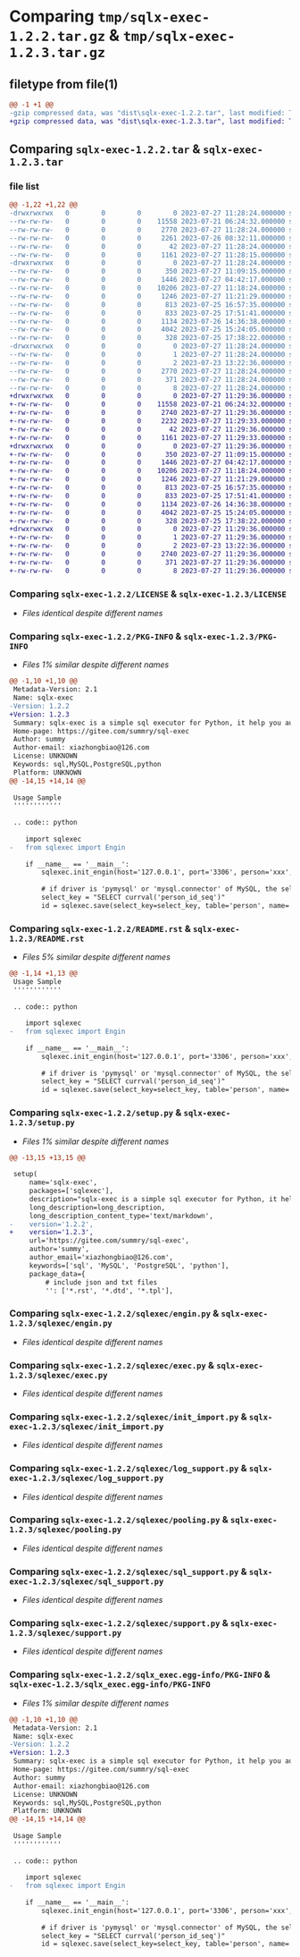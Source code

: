 # Comparing `tmp/sqlx-exec-1.2.2.tar.gz` & `tmp/sqlx-exec-1.2.3.tar.gz`

## filetype from file(1)

```diff
@@ -1 +1 @@
-gzip compressed data, was "dist\sqlx-exec-1.2.2.tar", last modified: Thu Jul 27 11:28:24 2023, max compression
+gzip compressed data, was "dist\sqlx-exec-1.2.3.tar", last modified: Thu Jul 27 11:29:36 2023, max compression
```

## Comparing `sqlx-exec-1.2.2.tar` & `sqlx-exec-1.2.3.tar`

### file list

```diff
@@ -1,22 +1,22 @@
-drwxrwxrwx   0        0        0        0 2023-07-27 11:28:24.000000 sqlx-exec-1.2.2/
--rw-rw-rw-   0        0        0    11558 2023-07-21 06:24:32.000000 sqlx-exec-1.2.2/LICENSE
--rw-rw-rw-   0        0        0     2770 2023-07-27 11:28:24.000000 sqlx-exec-1.2.2/PKG-INFO
--rw-rw-rw-   0        0        0     2261 2023-07-26 08:32:11.000000 sqlx-exec-1.2.2/README.rst
--rw-rw-rw-   0        0        0       42 2023-07-27 11:28:24.000000 sqlx-exec-1.2.2/setup.cfg
--rw-rw-rw-   0        0        0     1161 2023-07-27 11:28:15.000000 sqlx-exec-1.2.2/setup.py
-drwxrwxrwx   0        0        0        0 2023-07-27 11:28:24.000000 sqlx-exec-1.2.2/sqlexec/
--rw-rw-rw-   0        0        0      350 2023-07-27 11:09:15.000000 sqlx-exec-1.2.2/sqlexec/constant.py
--rw-rw-rw-   0        0        0     1446 2023-07-27 04:42:17.000000 sqlx-exec-1.2.2/sqlexec/engin.py
--rw-rw-rw-   0        0        0    10206 2023-07-27 11:18:24.000000 sqlx-exec-1.2.2/sqlexec/exec.py
--rw-rw-rw-   0        0        0     1246 2023-07-27 11:21:29.000000 sqlx-exec-1.2.2/sqlexec/init_import.py
--rw-rw-rw-   0        0        0      813 2023-07-25 16:57:35.000000 sqlx-exec-1.2.2/sqlexec/log_support.py
--rw-rw-rw-   0        0        0      833 2023-07-25 17:51:41.000000 sqlx-exec-1.2.2/sqlexec/pooling.py
--rw-rw-rw-   0        0        0     1134 2023-07-26 14:36:38.000000 sqlx-exec-1.2.2/sqlexec/sql_support.py
--rw-rw-rw-   0        0        0     4042 2023-07-25 15:24:05.000000 sqlx-exec-1.2.2/sqlexec/support.py
--rw-rw-rw-   0        0        0      328 2023-07-25 17:38:22.000000 sqlx-exec-1.2.2/sqlexec/__init__.py
-drwxrwxrwx   0        0        0        0 2023-07-27 11:28:24.000000 sqlx-exec-1.2.2/sqlx_exec.egg-info/
--rw-rw-rw-   0        0        0        1 2023-07-27 11:28:24.000000 sqlx-exec-1.2.2/sqlx_exec.egg-info/dependency_links.txt
--rw-rw-rw-   0        0        0        2 2023-07-23 13:22:36.000000 sqlx-exec-1.2.2/sqlx_exec.egg-info/not-zip-safe
--rw-rw-rw-   0        0        0     2770 2023-07-27 11:28:24.000000 sqlx-exec-1.2.2/sqlx_exec.egg-info/PKG-INFO
--rw-rw-rw-   0        0        0      371 2023-07-27 11:28:24.000000 sqlx-exec-1.2.2/sqlx_exec.egg-info/SOURCES.txt
--rw-rw-rw-   0        0        0        8 2023-07-27 11:28:24.000000 sqlx-exec-1.2.2/sqlx_exec.egg-info/top_level.txt
+drwxrwxrwx   0        0        0        0 2023-07-27 11:29:36.000000 sqlx-exec-1.2.3/
+-rw-rw-rw-   0        0        0    11558 2023-07-21 06:24:32.000000 sqlx-exec-1.2.3/LICENSE
+-rw-rw-rw-   0        0        0     2740 2023-07-27 11:29:36.000000 sqlx-exec-1.2.3/PKG-INFO
+-rw-rw-rw-   0        0        0     2232 2023-07-27 11:29:33.000000 sqlx-exec-1.2.3/README.rst
+-rw-rw-rw-   0        0        0       42 2023-07-27 11:29:36.000000 sqlx-exec-1.2.3/setup.cfg
+-rw-rw-rw-   0        0        0     1161 2023-07-27 11:29:33.000000 sqlx-exec-1.2.3/setup.py
+drwxrwxrwx   0        0        0        0 2023-07-27 11:29:36.000000 sqlx-exec-1.2.3/sqlexec/
+-rw-rw-rw-   0        0        0      350 2023-07-27 11:09:15.000000 sqlx-exec-1.2.3/sqlexec/constant.py
+-rw-rw-rw-   0        0        0     1446 2023-07-27 04:42:17.000000 sqlx-exec-1.2.3/sqlexec/engin.py
+-rw-rw-rw-   0        0        0    10206 2023-07-27 11:18:24.000000 sqlx-exec-1.2.3/sqlexec/exec.py
+-rw-rw-rw-   0        0        0     1246 2023-07-27 11:21:29.000000 sqlx-exec-1.2.3/sqlexec/init_import.py
+-rw-rw-rw-   0        0        0      813 2023-07-25 16:57:35.000000 sqlx-exec-1.2.3/sqlexec/log_support.py
+-rw-rw-rw-   0        0        0      833 2023-07-25 17:51:41.000000 sqlx-exec-1.2.3/sqlexec/pooling.py
+-rw-rw-rw-   0        0        0     1134 2023-07-26 14:36:38.000000 sqlx-exec-1.2.3/sqlexec/sql_support.py
+-rw-rw-rw-   0        0        0     4042 2023-07-25 15:24:05.000000 sqlx-exec-1.2.3/sqlexec/support.py
+-rw-rw-rw-   0        0        0      328 2023-07-25 17:38:22.000000 sqlx-exec-1.2.3/sqlexec/__init__.py
+drwxrwxrwx   0        0        0        0 2023-07-27 11:29:36.000000 sqlx-exec-1.2.3/sqlx_exec.egg-info/
+-rw-rw-rw-   0        0        0        1 2023-07-27 11:29:36.000000 sqlx-exec-1.2.3/sqlx_exec.egg-info/dependency_links.txt
+-rw-rw-rw-   0        0        0        2 2023-07-23 13:22:36.000000 sqlx-exec-1.2.3/sqlx_exec.egg-info/not-zip-safe
+-rw-rw-rw-   0        0        0     2740 2023-07-27 11:29:36.000000 sqlx-exec-1.2.3/sqlx_exec.egg-info/PKG-INFO
+-rw-rw-rw-   0        0        0      371 2023-07-27 11:29:36.000000 sqlx-exec-1.2.3/sqlx_exec.egg-info/SOURCES.txt
+-rw-rw-rw-   0        0        0        8 2023-07-27 11:29:36.000000 sqlx-exec-1.2.3/sqlx_exec.egg-info/top_level.txt
```

### Comparing `sqlx-exec-1.2.2/LICENSE` & `sqlx-exec-1.2.3/LICENSE`

 * *Files identical despite different names*

### Comparing `sqlx-exec-1.2.2/PKG-INFO` & `sqlx-exec-1.2.3/PKG-INFO`

 * *Files 1% similar despite different names*

```diff
@@ -1,10 +1,10 @@
 Metadata-Version: 2.1
 Name: sqlx-exec
-Version: 1.2.2
+Version: 1.2.3
 Summary: sqlx-exec is a simple sql executor for Python, it help you auto manage database connection and transaction.
 Home-page: https://gitee.com/summry/sql-exec
 Author: summy
 Author-email: xiazhongbiao@126.com
 License: UNKNOWN
 Keywords: sql,MySQL,PostgreSQL,python
 Platform: UNKNOWN
@@ -14,15 +14,14 @@
 
 Usage Sample
 ''''''''''''
 
 .. code:: python
 
    import sqlexec
-   from sqlexec import Engin
 
    if __name__ == '__main__':
        sqlexec.init_engin(host='127.0.0.1', port='3306', person='xxx', password='xxx', database='test', show_sql=True, driver='psycopg2')
 
        # if driver is 'pymysql' or 'mysql.connector' of MySQL, the select_key is 'SELECT LAST_INSERT_ID()'
        select_key = "SELECT currval('person_id_seq')"
        id = sqlexec.save(select_key=select_key, table='person', name='zhangsan', age=15)
```

### Comparing `sqlx-exec-1.2.2/README.rst` & `sqlx-exec-1.2.3/README.rst`

 * *Files 5% similar despite different names*

```diff
@@ -1,14 +1,13 @@
 Usage Sample
 ''''''''''''
 
 .. code:: python
 
    import sqlexec
-   from sqlexec import Engin
 
    if __name__ == '__main__':
        sqlexec.init_engin(host='127.0.0.1', port='3306', person='xxx', password='xxx', database='test', show_sql=True, driver='psycopg2')
 
        # if driver is 'pymysql' or 'mysql.connector' of MySQL, the select_key is 'SELECT LAST_INSERT_ID()'
        select_key = "SELECT currval('person_id_seq')"
        id = sqlexec.save(select_key=select_key, table='person', name='zhangsan', age=15)
```

### Comparing `sqlx-exec-1.2.2/setup.py` & `sqlx-exec-1.2.3/setup.py`

 * *Files 1% similar despite different names*

```diff
@@ -13,15 +13,15 @@
 
 setup(
     name='sqlx-exec',
     packages=['sqlexec'],
     description="sqlx-exec is a simple sql executor for Python, it help you auto manage database connection and transaction.",
     long_description=long_description,
     long_description_content_type='text/markdown',
-    version='1.2.2',
+    version='1.2.3',
     url='https://gitee.com/summry/sql-exec',
     author='summy',
     author_email='xiazhongbiao@126.com',
     keywords=['sql', 'MySQL', 'PostgreSQL', 'python'],
     package_data={
         # include json and txt files
         '': ['*.rst', '*.dtd', '*.tpl'],
```

### Comparing `sqlx-exec-1.2.2/sqlexec/engin.py` & `sqlx-exec-1.2.3/sqlexec/engin.py`

 * *Files identical despite different names*

### Comparing `sqlx-exec-1.2.2/sqlexec/exec.py` & `sqlx-exec-1.2.3/sqlexec/exec.py`

 * *Files identical despite different names*

### Comparing `sqlx-exec-1.2.2/sqlexec/init_import.py` & `sqlx-exec-1.2.3/sqlexec/init_import.py`

 * *Files identical despite different names*

### Comparing `sqlx-exec-1.2.2/sqlexec/log_support.py` & `sqlx-exec-1.2.3/sqlexec/log_support.py`

 * *Files identical despite different names*

### Comparing `sqlx-exec-1.2.2/sqlexec/pooling.py` & `sqlx-exec-1.2.3/sqlexec/pooling.py`

 * *Files identical despite different names*

### Comparing `sqlx-exec-1.2.2/sqlexec/sql_support.py` & `sqlx-exec-1.2.3/sqlexec/sql_support.py`

 * *Files identical despite different names*

### Comparing `sqlx-exec-1.2.2/sqlexec/support.py` & `sqlx-exec-1.2.3/sqlexec/support.py`

 * *Files identical despite different names*

### Comparing `sqlx-exec-1.2.2/sqlx_exec.egg-info/PKG-INFO` & `sqlx-exec-1.2.3/sqlx_exec.egg-info/PKG-INFO`

 * *Files 1% similar despite different names*

```diff
@@ -1,10 +1,10 @@
 Metadata-Version: 2.1
 Name: sqlx-exec
-Version: 1.2.2
+Version: 1.2.3
 Summary: sqlx-exec is a simple sql executor for Python, it help you auto manage database connection and transaction.
 Home-page: https://gitee.com/summry/sql-exec
 Author: summy
 Author-email: xiazhongbiao@126.com
 License: UNKNOWN
 Keywords: sql,MySQL,PostgreSQL,python
 Platform: UNKNOWN
@@ -14,15 +14,14 @@
 
 Usage Sample
 ''''''''''''
 
 .. code:: python
 
    import sqlexec
-   from sqlexec import Engin
 
    if __name__ == '__main__':
        sqlexec.init_engin(host='127.0.0.1', port='3306', person='xxx', password='xxx', database='test', show_sql=True, driver='psycopg2')
 
        # if driver is 'pymysql' or 'mysql.connector' of MySQL, the select_key is 'SELECT LAST_INSERT_ID()'
        select_key = "SELECT currval('person_id_seq')"
        id = sqlexec.save(select_key=select_key, table='person', name='zhangsan', age=15)
```

